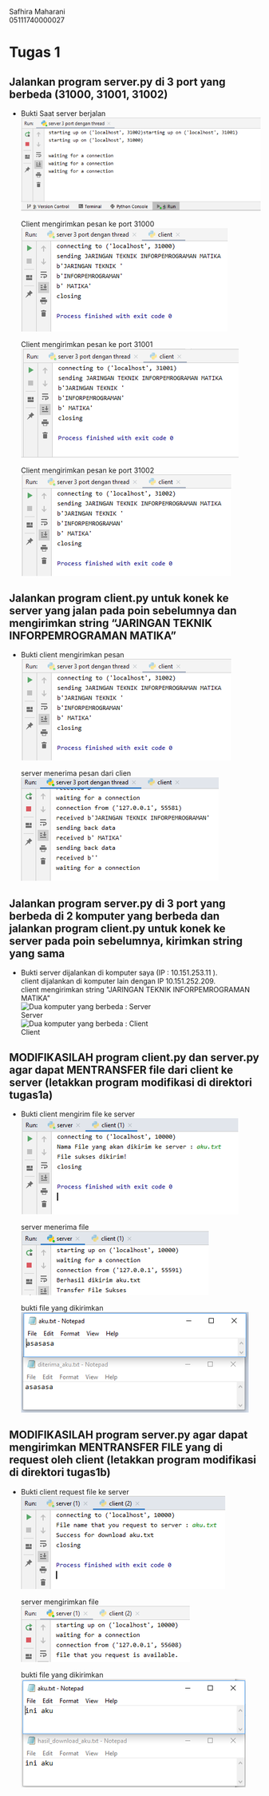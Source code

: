 Safhira Maharani <br> 05111740000027 <br>

# Tugas 1
## Jalankan program server.py di 3 port yang berbeda (31000, 31001, 31002) 
* Bukti
    Saat server berjalan<br>
    ![Kondisi Awal](foto/1.1.png)

    Client mengirimkan pesan ke port 31000<br>
    ![Port 31000](foto/1.2.png)

    Client mengirimkan pesan ke port 31001<br>
    ![Port 31001](foto/1.3.png)

    Client mengirimkan pesan ke port 31002<br>
    ![Port 31002](foto/1.4.png)


## Jalankan program client.py untuk konek ke server yang jalan pada poin sebelumnya dan mengirimkan string “JARINGAN TEKNIK INFORPEMROGRAMAN MATIKA” 
* Bukti
    client mengirimkan pesan<br>
    ![Client](foto/1.4.png)

    server menerima pesan dari clien<br>
    ![Server](foto/2.png)
    

## Jalankan program server.py di 3 port yang berbeda di 2 komputer yang berbeda dan jalankan program client.py untuk konek ke server pada poin sebelumnya, kirimkan string yang sama
* Bukti
    server dijalankan di komputer saya (IP : 10.151.253.11 ). <br>
    client dijalankan di komputer lain dengan IP 10.151.252.209. <br>
    client mengirimkan string "JARINGAN TEKNIK INFORPEMROGRAMAN MATIKA"<br>
    ![Dua komputer yang berbeda : Server](foto/3.server.png)<br> Server <br>
    ![Dua komputer yang berbeda : Client](foto/3.client.png)<br> Client <br>

## MODIFIKASILAH program client.py dan server.py agar dapat MENTRANSFER file dari client ke server (letakkan program modifikasi di direktori tugas1a)
* Bukti
    client mengirim file ke server<br>
    ![Client](foto/6.client.png)

    server menerima file<br>
    ![Server](foto/6.server.png)

    bukti file yang dikirimkan<br>
    ![Bukti](foto/6.bukti.png)

## MODIFIKASILAH program server.py agar dapat mengirimkan MENTRANSFER FILE yang di request oleh client (letakkan program modifikasi di direktori tugas1b) 
* Bukti
    client request file ke server<br>
    ![Client](foto/7.client.png)

    server mengirimkan file <br>
    ![Server](foto/7.server.png)

    bukti file yang dikirimkan<br>
    ![Bukti](foto/7.bukti.png)
